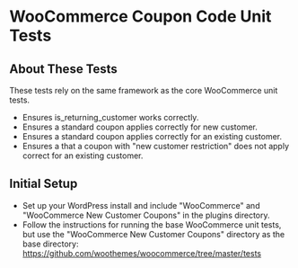 # WooCommerce Coupon Code Unit Tests

## About These Tests

These tests rely on the same framework as the core WooCommerce unit tests.

* Ensures is_returning_customer works correctly.
* Ensures a standard coupon applies correctly for new customer.
* Ensures a standard coupon applies correctly for an existing customer.
* Ensures a that a coupon with "new customer restriction" does not apply correct for an existing customer.

## Initial Setup

* Set up your WordPress install and include "WooCommerce" and "WooCommerce New Customer Coupons" in the plugins directory.
* Follow the instructions for running the base WooCommerce unit tests, but use the "WooCommerce New Customer Coupons" directory as the base directory: https://github.com/woothemes/woocommerce/tree/master/tests
